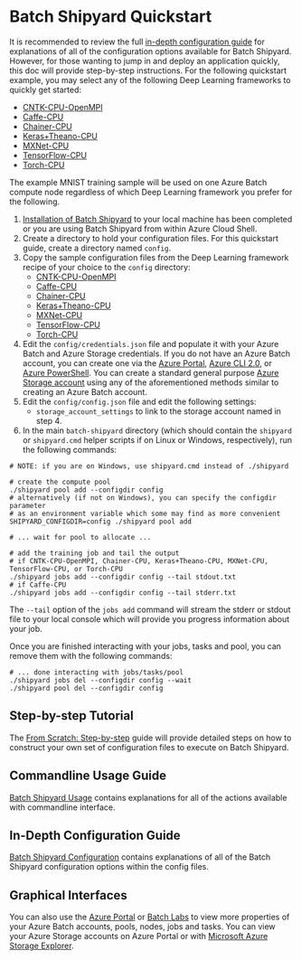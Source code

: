 # Batch Shipyard Quickstart
It is recommended to review the full
[in-depth configuration guide](10-batch-shipyard-configuration.md) for
explanations of all of the configuration options available for Batch Shipyard.
However, for those wanting to jump in and deploy an application quickly,
this doc will provide step-by-step instructions. For the following
quickstart example, you may select any of the following Deep Learning
frameworks to quickly get started:
* [CNTK-CPU-OpenMPI](../recipes/CNTK-CPU-OpenMPI)
* [Caffe-CPU](../recipes/Caffe-CPU)
* [Chainer-CPU](../recipes/Chainer-CPU)
* [Keras+Theano-CPU](../recipes/Keras+Theano-CPU)
* [MXNet-CPU](../recipes/MXNet-CPU)
* [TensorFlow-CPU](../recipes/TensorFlow-CPU)
* [Torch-CPU](../recipes/Torch-CPU)

The example MNIST training sample will be used on one Azure Batch compute node
regardless of which Deep Learning framework you prefer for the following.

1. [Installation of Batch Shipyard](01-batch-shipyard-installation.md)
to your local machine has been completed or you are using Batch Shipyard
from within Azure Cloud Shell.
2. Create a directory to hold your configuration files. For this quickstart
guide, create a directory named `config`.
3. Copy the sample configuration files from the Deep Learning framework recipe
of your choice to the `config` directory:
   * [CNTK-CPU-OpenMPI](../recipes/CNTK-CPU-OpenMPI/config/singlenode/)
   * [Caffe-CPU](../recipes/Caffe-CPU/config/)
   * [Chainer-CPU](../recipes/Chainer-CPU/config/)
   * [Keras+Theano-CPU](../recipes/Keras+Theano-CPU/config/)
   * [MXNet-CPU](../recipes/MXNet-CPU/config/singlenode/)
   * [TensorFlow-CPU](../recipes/TensorFlow-CPU/config/)
   * [Torch-CPU](../recipes/Torch-CPU/config/)
4. Edit the `config/credentials.json` file and populate it with your Azure
Batch and Azure Storage credentials. If you do not have an Azure Batch account,
you can create one via the
[Azure Portal](https://azure.microsoft.com/en-us/documentation/articles/batch-account-create-portal/),
[Azure CLI 2.0](https://docs.microsoft.com/en-us/cli/azure/install-azure-cli), or
[Azure PowerShell](https://azure.microsoft.com/en-us/documentation/articles/batch-powershell-cmdlets-get-started/).
You can create a standard general purpose
[Azure Storage account](https://docs.microsoft.com/en-us/azure/storage/storage-create-storage-account#create-a-storage-account)
using any of the aforementioned methods similar to creating an Azure Batch
account.
5. Edit the `config/config.json` file and edit the following settings:
   * `storage_account_settings` to link to the storage account named in step 4.
6. In the main `batch-shipyard` directory (which should contain the
`shipyard` or `shipyard.cmd` helper scripts if on Linux or Windows,
respectively), run the following commands:
```shell
# NOTE: if you are on Windows, use shipyard.cmd instead of ./shipyard

# create the compute pool
./shipyard pool add --configdir config
# alternatively (if not on Windows), you can specify the configdir parameter
# as an environment variable which some may find as more convenient
SHIPYARD_CONFIGDIR=config ./shipyard pool add

# ... wait for pool to allocate ...

# add the training job and tail the output
# if CNTK-CPU-OpenMPI, Chainer-CPU, Keras+Theano-CPU, MXNet-CPU, TensorFlow-CPU, or Torch-CPU
./shipyard jobs add --configdir config --tail stdout.txt
# if Caffe-CPU
./shipyard jobs add --configdir config --tail stderr.txt
```
The `--tail` option of the `jobs add` command will stream the stderr or stdout
file to your local console which will provide you progress information about
your job.

Once you are finished interacting with your jobs, tasks and pool, you can
remove them with the following commands:
```shell
# ... done interacting with jobs/tasks/pool
./shipyard jobs del --configdir config --wait
./shipyard pool del --configdir config
```

## Step-by-step Tutorial
The [From Scratch: Step-by-step](05-batch-shipyard-from-scratch-step-by-step.md)
guide will provide detailed steps on how to construct your own set of
configuration files to execute on Batch Shipyard.

## Commandline Usage Guide
[Batch Shipyard Usage](20-batch-shipyard-usage.md) contains explanations for
all of the actions available with commandline interface.

## In-Depth Configuration Guide
[Batch Shipyard Configuration](10-batch-shipyard-configuration.md) contains
explanations of all of the Batch Shipyard configuration options within the
config files.

## Graphical Interfaces
You can also use the [Azure Portal](https://portal.azure.com) or
[Batch Labs](https://github.com/Azure/BatchLabs) to
view more properties of your Azure Batch accounts, pools, nodes, jobs and
tasks. You can view your Azure Storage accounts on Azure Portal or with
[Microsoft Azure Storage Explorer](http://storageexplorer.com/).
